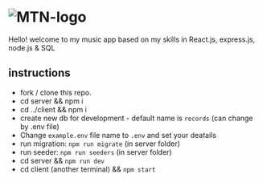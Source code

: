 # ![MTN-logo](./logo.png=50x50)

Hello! welcome to my music app based on my skills in React.js, express.js, node.js & SQL

## instructions
- fork / clone this repo.
- cd server && npm i
- cd ../client && npm i
- create new db for development - default name is `records` (can change by .env file)
- Change `example.env` file name to `.env` and set your deatails
- run migration: `npm run migrate` (in server folder)
- run seeder: `npm run seeders` (in server folder)
- cd server && `npm run dev`
- cd client (another terminal) && `npm start`
